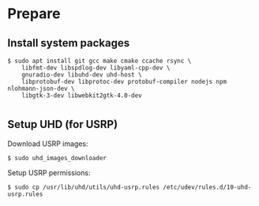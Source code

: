 # Prepare

## Install system packages

```shell-session
$ sudo apt install git gcc make cmake ccache rsync \
    libfmt-dev libspdlog-dev libyaml-cpp-dev \
    gnuradio-dev libuhd-dev uhd-host \
    libprotobuf-dev libprotoc-dev protobuf-compiler nodejs npm nlohmann-json-dev \
    libgtk-3-dev libwebkit2gtk-4.0-dev
```

<!-- slide:break -->

# 

## Setup UHD (for USRP)

Download USRP images:
```shell-session
$ sudo uhd_images_downloader
```

Setup USRP permissions:
```shell-session
$ sudo cp /usr/lib/uhd/utils/uhd-usrp.rules /etc/udev/rules.d/10-uhd-usrp.rules
```